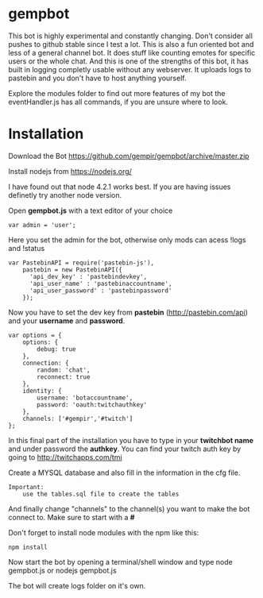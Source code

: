 # gempbot

This bot is highly experimental and constantly changing. Don't consider all pushes to github stable since I test a lot.
This is also a fun oriented bot and less of a general channel bot. It does stuff like counting emotes for specific users or the whole chat.
And this is one of the strengths of this bot, it has built in logging completly usable without any webserver.
It uploads logs to pastebin and you don't have to host anything yourself.

Explore the modules folder to find out more features of my bot the eventHandler.js has all commands, if you are unsure where to look.


# Installation
Download the Bot https://github.com/gempir/gempbot/archive/master.zip

Install nodejs from https://nodejs.org/

I have found out that node 4.2.1 works best. If you are having issues definetly try another node version.

Open **gempbot.js** with a text editor of your choice


    var admin = 'user';


Here you set the admin for the bot, otherwise only mods can acess !logs and !status


    var PastebinAPI = require('pastebin-js'),
        pastebin = new PastebinAPI({
          'api_dev_key' : 'pastebindevkey',
          'api_user_name' : 'pastebinaccountname',
          'api_user_password' : 'pastebinpassword'
        });


Now you have to set the dev key from **pastebin** (http://pastebin.com/api) and your **username** and **password**.

    var options = {
        options: {
            debug: true
        },
        connection: {
            random: 'chat',
            reconnect: true
        },
        identity: {
            username: 'botaccountname',
            password: 'oauth:twitchauthkey'
        },
        channels: ['#gempir','#twitch']
    };

In this final part of the installation you have to type in your **twitchbot name** and under password the **authkey**.
You can find your twitch auth key by going to http://twitchapps.com/tmi


Create a MYSQL database and also fill in the information in the cfg file.

    Important:
        use the tables.sql file to create the tables


And finally change "channels" to the channel(s) you want to make the bot connect to.
Make sure to start with a **#**

Don't forget to install node modules with the npm like this:

    npm install

Now start the bot by opening a terminal/shell window and type node gempbot.js or nodejs gempbot.js

The bot will create logs folder on it's own.
